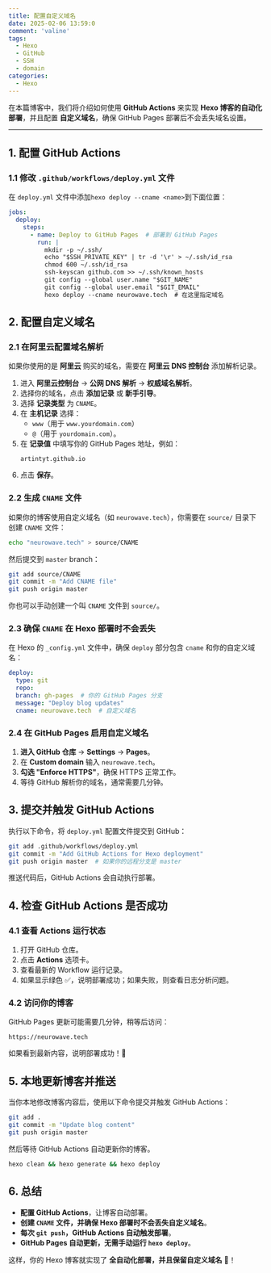 ```yaml
---
title: 配置自定义域名
date: 2025-02-06 13:59:0
comment: 'valine'
tags:
  - Hexo
  - GitHub
  - SSH
  - domain
categories:
  - Hexo
---
```



在本篇博客中，我们将介绍如何使用 **GitHub Actions** 来实现 **Hexo 博客的自动化部署**，并且配置 **自定义域名**，确保 GitHub Pages 部署后不会丢失域名设置。

---

## **1. 配置 GitHub Actions**

### **1.1 修改 `.github/workflows/deploy.yml` 文件**

在 `deploy.yml` 文件中添加`hexo deploy --cname <name>`到下面位置：
```yaml
jobs:
  deploy:
    steps:
      - name: Deploy to GitHub Pages  # 部署到 GitHub Pages
        run: |
          mkdir -p ~/.ssh/
          echo "$SSH_PRIVATE_KEY" | tr -d '\r' > ~/.ssh/id_rsa
          chmod 600 ~/.ssh/id_rsa
          ssh-keyscan github.com >> ~/.ssh/known_hosts
          git config --global user.name "$GIT_NAME"
          git config --global user.email "$GIT_EMAIL"
          hexo deploy --cname neurowave.tech  # 在这里指定域名
```


## **2. 配置自定义域名**

### **2.1 在阿里云配置域名解析**
如果你使用的是 **阿里云** 购买的域名，需要在 **阿里云 DNS 控制台** 添加解析记录。

1. 进入 **阿里云控制台** → **公网 DNS 解析** → **权威域名解析**。
2. 选择你的域名，点击 **添加记录** 或 **新手引导**。
3. 选择 **记录类型** 为 `CNAME`。
4. 在 **主机记录** 选择：
   - `www`（用于 `www.yourdomain.com`）
   - `@`（用于 `yourdomain.com`）。
5. 在 **记录值** 中填写你的 GitHub Pages 地址，例如：
   ```
   artintyt.github.io
   ```
6. 点击 **保存**。


### **2.2 生成 `CNAME` 文件**
如果你的博客使用自定义域名（如 `neurowave.tech`），你需要在 `source/` 目录下创建 `CNAME` 文件：

```bash
echo "neurowave.tech" > source/CNAME
```

然后提交到 `master` branch：
```bash
git add source/CNAME
git commit -m "Add CNAME file"
git push origin master
```
你也可以手动创建一个叫 `CNAME` 文件到 `source/`。


### **2.3 确保 `CNAME` 在 Hexo 部署时不会丢失**
在 Hexo 的 `_config.yml` 文件中，确保 `deploy` 部分包含 `cname` 和你的自定义域名：

```yaml
deploy:
  type: git
  repo: 
  branch: gh-pages  # 你的 GitHub Pages 分支
  message: "Deploy blog updates"
  cname: neurowave.tech  # 自定义域名
```

### **2.4 在 GitHub Pages 启用自定义域名**

1. **进入 GitHub 仓库** → **Settings** → **Pages**。
2. 在 **Custom domain** 输入 `neurowave.tech`。
3. **勾选 "Enforce HTTPS"**，确保 HTTPS 正常工作。
4. 等待 GitHub 解析你的域名，通常需要几分钟。


## **3. 提交并触发 GitHub Actions**

执行以下命令，将 `deploy.yml` 配置文件提交到 GitHub：

```bash
git add .github/workflows/deploy.yml
git commit -m "Add GitHub Actions for Hexo deployment"
git push origin master  # 如果你的远程分支是 master
```

推送代码后，GitHub Actions 会自动执行部署。


## **4. 检查 GitHub Actions 是否成功**

### **4.1 查看 Actions 运行状态**
1. 打开 GitHub 仓库。
2. 点击 **Actions** 选项卡。
3. 查看最新的 Workflow 运行记录。
4. 如果显示绿色 ✅，说明部署成功；如果失败，则查看日志分析问题。

### **4.2 访问你的博客**
GitHub Pages 更新可能需要几分钟，稍等后访问：
```
https://neurowave.tech
```
如果看到最新内容，说明部署成功！🎉


## **5. 本地更新博客并推送**

当你本地修改博客内容后，使用以下命令提交并触发 GitHub Actions：

```bash
git add .
git commit -m "Update blog content"
git push origin master 
```

然后等待 GitHub Actions 自动更新你的博客。
```bash
hexo clean && hexo generate && hexo deploy
```

## **6. 总结**

- **配置 GitHub Actions**，让博客自动部署。
- **创建 `CNAME` 文件，并确保 Hexo 部署时不会丢失自定义域名**。
- **每次 `git push`，GitHub Actions 自动触发部署**。
- **GitHub Pages 自动更新，无需手动运行 `hexo deploy`**。

这样，你的 Hexo 博客就实现了 **全自动化部署，并且保留自定义域名** 🎉！





